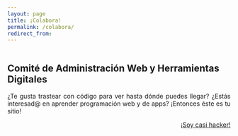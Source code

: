```yaml
---
layout: page
title: ¡Colabora!
permalink: /colabora/
redirect_from:
---
```


<div class="row">
  <div class="column">
     <h2 class="center">Comité de Administración Web y Herramientas Digitales</h2>
     <p class="light" align="justify">¿Te gusta trastear con código para ver hasta dónde puedes llegar? ¿Estás interesad@ en aprender programación web y de apps? ¡Entonces éste es tu sitio!</p>
    </div>
      <div class="column">
        <div align="right">
     <a href="{{ site.url }}/about/" id="about-button" class="btn-large waves-effect waves-light">¡Soy casi hacker!</a>
         </div>
      </div>
   </div>
</div>


       

